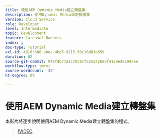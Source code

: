 ```yaml
---
title: 使用AEM Dynamic Media建立轉盤集
description: 使用Dynamic Media設定輪播集
version: Cloud Service
role: Developer
level: Intermediate
topic: Development
feature: Carousel Banners
index: y
doc-type: Tutorial
exl-id: 4816c688-abec-4bd5-9215-59c16d8fe65d
duration: 82
source-git-commit: 9fef4b77a2c70c8cf525d42686f4120e481945ee
workflow-type: tm+mt
source-wordcount: '35'
ht-degree: 0%

---
```


# 使用AEM Dynamic Media建立轉盤集

本影片將逐步說明使用AEM Dynamic Media建立轉盤集的程式。

>[!VIDEO](https://video.tv.adobe.com/v/335380?quality=12&learn=on)
